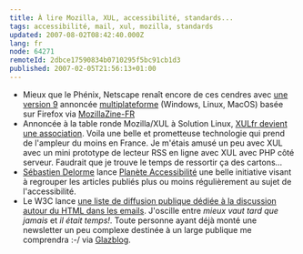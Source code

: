 ```yaml
---
title: À lire Mozilla, XUL, accessibilité, standards...
tags: accessibilité, mail, xul, mozilla, standards
updated: 2007-08-02T08:42:40.000Z
lang: fr
node: 64271
remoteId: 2dbce17590834b0710295f5bc91cb1d3
published: 2007-02-05T21:56:13+01:00
---
```

 * Mieux que le Phénix, Netscape renaît encore de ces cendres avec [une version 9](http://blog.netscape.com/2007/01/24/netscape-9-0-teaser/) annoncée [multiplateforme](http://blog.netscape.com/2007/01/30/netscape-9-target-platforms/) (Windows, Linux, MacOS) basée sur Firefox via [MozillaZine-FR](http://www.mozillazine-fr.org/archive.phtml?article=20397)
 * Annoncée à la table ronde Mozilla/XUL à Solution Linux, [XULfr devient une association](http://xulfr.org/news/2007/02/02/197-creation-de-l-association-xulfr). Voila une belle et prometteuse technologie qui prend de l'ampleur du moins en France. Je m'étais amusé un peu avec XUL avec un mini prototype de lecteur RSS en ligne avec XUL avec PHP côté serveur. Faudrait que je trouve le temps de ressortir ça des cartons...
 * [Sébastien Delorme](http://tentatives-accessibles.eu/60-lancement-de-planete-accessibilite) lance [Planète Accessibilité](http://planete-accessibilite.com/) une belle initiative visant à regrouper les articles publiés plus ou moins régulièrement au sujet de l'accessibilité.
 * Le W3C lance [une liste de diffusion publique dédiée à la discussion autour du HTML dans les emails](http://lists.w3.org/Archives/Public/public-html-mail/). J'oscille entre *mieux vaut tard que jamais* et *il était temps!*. Toute personne ayant déjà monté une newsletter un peu complexe destinée à un large publique me comprendra :-/ via [Glazblog](http://www.glazman.org/weblog/dotclear/index.php?2007/02/02/2494-public-html-mail).

